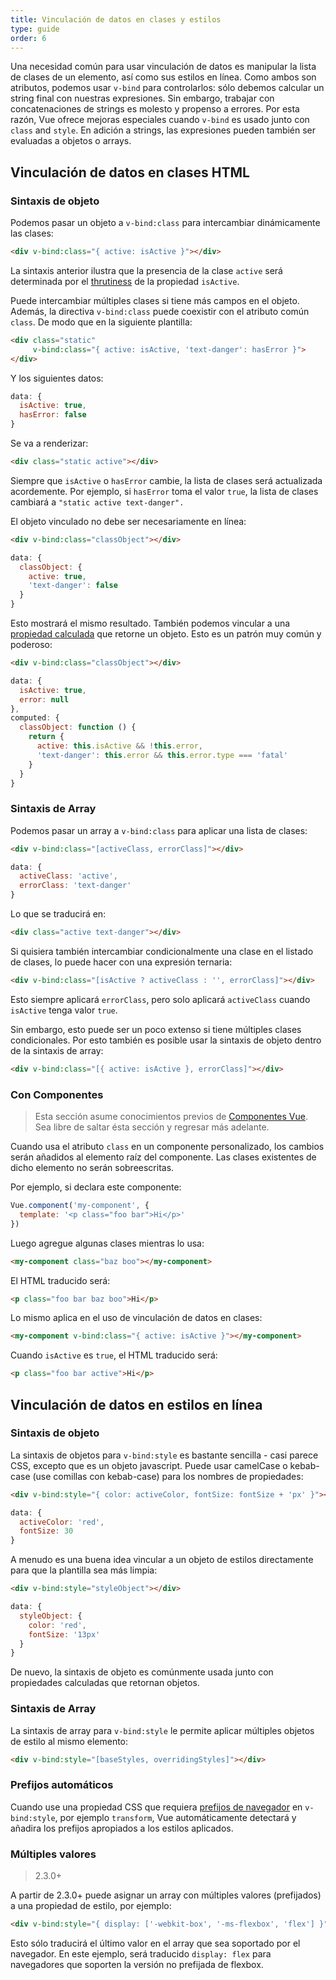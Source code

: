 ```yaml
---
title: Vinculación de datos en clases y estilos
type: guide
order: 6
---
```


Una necesidad común para usar vinculación de datos es manipular la lista de clases de un elemento, así como sus estilos en línea. Como ambos son atributos, podemos usar `v-bind` para controlarlos: sólo debemos calcular un string final con nuestras expresiones. Sin embargo, trabajar con concatenaciones de strings es molesto y propenso a errores. Por esta razón, Vue ofrece mejoras especiales cuando `v-bind` es usado junto con `class` and `style`. En adición a strings, las expresiones pueden también ser evaluadas a objetos o arrays.

## Vinculación de datos en clases HTML 

### Sintaxis de objeto

Podemos pasar un objeto a `v-bind:class` para intercambiar dinámicamente las clases:

``` html
<div v-bind:class="{ active: isActive }"></div>
```

La sintaxis anterior ilustra que la presencia de la clase `active` será determinada por el [thrutiness](https://developer.mozilla.org/en-US/docs/Glossary/Truthy) de la propiedad `isActive`.

Puede intercambiar múltiples clases si tiene más campos en el objeto. Además, la directiva `v-bind:class` puede coexistir con el atributo común `class`. De modo que en la siguiente plantilla:

``` html
<div class="static"
     v-bind:class="{ active: isActive, 'text-danger': hasError }">
</div>
```

Y los siguientes datos:

``` js
data: {
  isActive: true,
  hasError: false
}
```

Se va a renderizar:

``` html
<div class="static active"></div>
```

Siempre que `isActive` o `hasError` cambie, la lista de clases será actualizada acordemente. Por ejemplo, si `hasError` toma el valor `true`, la lista de clases cambiará a `"static active text-danger".`

El objeto vinculado no debe ser necesariamente en línea:

``` html
<div v-bind:class="classObject"></div>
```

``` js
data: {
  classObject: {
    active: true,
    'text-danger': false
  }
}
```

Esto mostrará el mismo resultado. También podemos vincular a una [propiedad calculada](computed.html) que retorne un objeto. Esto es un patrón muy común y poderoso:

``` html
<div v-bind:class="classObject"></div>
```

``` js
data: {
  isActive: true,
  error: null
},
computed: {
  classObject: function () {
    return {
      active: this.isActive && !this.error,
      'text-danger': this.error && this.error.type === 'fatal'
    }
  }
}
```

### Sintaxis de Array

Podemos pasar un array a `v-bind:class` para aplicar una lista de clases:

``` html
<div v-bind:class="[activeClass, errorClass]"></div>
```

``` js
data: {
  activeClass: 'active',
  errorClass: 'text-danger'
}
```

Lo que se traducirá en:

``` html
<div class="active text-danger"></div>
```

Si quisiera también intercambiar condicionalmente una clase en el listado de clases, lo puede hacer con una expresión ternaria:

``` html
<div v-bind:class="[isActive ? activeClass : '', errorClass]"></div>
```

Esto siempre aplicará `errorClass`, pero solo aplicará `activeClass` cuando `isActive` tenga valor `true`.

Sin embargo, esto puede ser un poco extenso si tiene múltiples clases condicionales. Por esto también es posible usar la sintaxis de objeto dentro de la sintaxis de array:

``` html
<div v-bind:class="[{ active: isActive }, errorClass]"></div>
```

### Con Componentes

> Esta sección asume conocimientos previos de [Componentes Vue](components.html). Sea libre de saltar ésta sección y regresar más adelante.

Cuando usa el atributo `class` en un componente personalizado, los cambios serán añadidos al elemento raíz del componente. Las clases existentes de dicho elemento no serán sobreescritas.

Por ejemplo, si declara este componente:

``` js
Vue.component('my-component', {
  template: '<p class="foo bar">Hi</p>'
})
```

Luego agregue algunas clases mientras lo usa:

``` html
<my-component class="baz boo"></my-component>
```

El HTML traducido será:

``` html
<p class="foo bar baz boo">Hi</p>
```

Lo mismo aplica en el uso de vinculación de datos en clases:

``` html
<my-component v-bind:class="{ active: isActive }"></my-component>
```

Cuando `isActive` es `true`, el HTML traducido será:

``` html
<p class="foo bar active">Hi</p>
```

## Vinculación de datos en estilos en línea

### Sintaxis de objeto

La sintaxis de objetos para `v-bind:style` es bastante sencilla - casi parece CSS, excepto que es un objeto javascript. Puede usar camelCase o kebab-case (use comillas con kebab-case) para los nombres de propiedades:

``` html
<div v-bind:style="{ color: activeColor, fontSize: fontSize + 'px' }"></div>
```
``` js
data: {
  activeColor: 'red',
  fontSize: 30
}
```

A menudo es una buena idea vincular a un objeto de estilos directamente para que la plantilla sea más limpia:

``` html
<div v-bind:style="styleObject"></div>
```
``` js
data: {
  styleObject: {
    color: 'red',
    fontSize: '13px'
  }
}
```

De nuevo, la sintaxis de objeto es comúnmente usada junto con propiedades calculadas que retornan objetos.

### Sintaxis de Array

La sintaxis de array para `v-bind:style` le permite aplicar múltiples objetos de estilo al mismo elemento:

``` html
<div v-bind:style="[baseStyles, overridingStyles]"></div>
```

### Prefijos automáticos

Cuando use una propiedad CSS que requiera [prefijos de navegador](https://developer.mozilla.org/en-US/docs/Glossary/Vendor_Prefix) en `v-bind:style`, por ejemplo `transform`, Vue automáticamente detectará y añadira los prefijos apropiados a los estilos aplicados.

### Múltiples valores

> 2.3.0+

A partir de 2.3.0+ puede asignar un array con múltiples valores (prefijados) a una propiedad de estilo, por ejemplo:

``` html
<div v-bind:style="{ display: ['-webkit-box', '-ms-flexbox', 'flex'] }"></div>
```

Esto sólo traducirá el último valor en el array que sea soportado por el navegador. En este ejemplo, será traducido `display: flex` para navegadores que soporten la versión no prefijada de flexbox.
